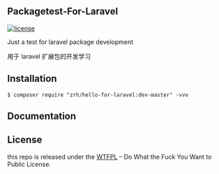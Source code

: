 ## Packagetest-For-Laravel

[![license](https://img.shields.io/badge/license-WTFPL%20--%20Do%20What%20the%20Fuck%20You%20Want%20to%20Public%20License-green.svg)](https://raw.githubusercontent.com/ALawating-Rex/packagetest-for-laravel/master/LICENSE)

Just a test for laravel package development

用于 laravel 扩展包的开发学习

## Installation

```shell
$ composer require "zrh/hello-for-laravel:dev-master" -vvv
```

## Documentation


## License

this repo is released under the [WTFPL](http://www.wtfpl.net/) – Do What the Fuck You Want to Public License.
